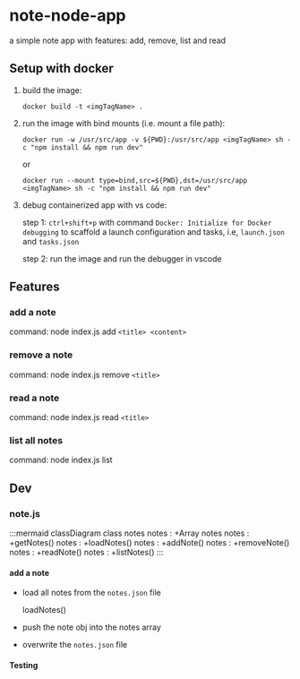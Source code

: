 # note-node-app
a simple note app with features: add, remove, list and read
## Setup with docker
1. build the image: 

    `docker build -t <imgTagName> .`

2. run the image with bind mounts (i.e. mount a file path): 

    `docker run -w /usr/src/app -v ${PWD}:/usr/src/app <imgTagName> sh -c "npm install && npm run dev"`
    
    or
    
    `docker run --mount type=bind,src=${PWD},dst=/usr/src/app <imgTagName> sh -c "npm install && npm run dev"`

3. debug containerized app with vs code:
    
    step 1:
        `ctrl+shift+p` with command `Docker: Initialize for Docker debugging` to scaffold a launch configuration and tasks, i.e, `launch.json` and `tasks.json`

    step 2:
        run the image and run the debugger in vscode

## Features
### add a note
command: node index.js add `<title> <content>`

### remove a note
command: node index.js remove `<title>`

### read a note
command: node index.js read `<title>`

### list all notes
command: node index.js list

## Dev

### note.js

:::mermaid
classDiagram
    class notes
    notes : +Array notes
    notes : +getNotes()
    notes : +loadNotes()
    notes : +addNote()
    notes : +removeNote()
    notes : +readNote()
    notes : +listNotes()
:::


#### add a note
- load all notes from the `notes.json` file
    
    loadNotes()
- push the note obj into the notes array
    
- overwrite the `notes.json` file

#### Testing
